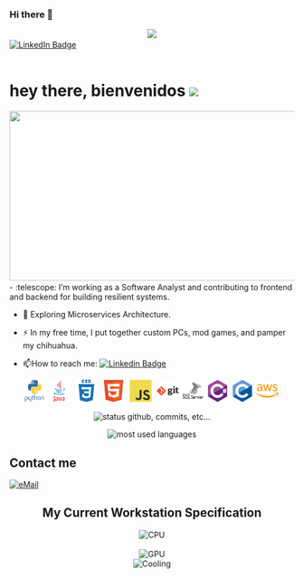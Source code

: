 ### Hi there 👋

<!--
**AEO-esc/AEO-esc** is a ✨ _special_ ✨ repository because its `README.md` (this file) appears on your GitHub profile.

Here are some ideas to get you started:

- 🔭 I’m currently working on ...
- 🌱 I’m currently learning ...
- 👯 I’m looking to collaborate on ...
- 🤔 I’m looking for help with ...
- 💬 Ask me about ...
- 📫 How to reach me: ...
- 😄 Pronouns: ...
- ⚡ Fun fact: ...
-->
<div id="header" align="center">
  <img src="https://media.giphy.com/media/M9gbBd9nbDrOTu1Mqx/giphy.gif" width="100"/>
</div>
<div id="badges">
  <a href="your-linkedin-URL">
    <img src="https://img.shields.io/badge/LinkedIn-blue?style=for-the-badge&logo=linkedin&logoColor=white" alt="LinkedIn Badge"/>
  </a>
</div>
<img src="https://komarev.com/ghpvc/?username=AEO-esc&style=flat-square&color=blue" alt=""/>
<h1>
  hey there, bienvenidos
  <img src="https://media.giphy.com/media/hvRJCLFzcasrR4ia7z/giphy.gif" width="30px"/>
</h1>
<div align="center">
  <img src="https://media.giphy.com/media/dWesBcTLavkZuG35MI/giphy.gif" width="600" height="300"/>
</div>
- :telescope: I’m working as a Software Analyst and contributing to frontend and backend for building resilient systems.

- :seedling: Exploring Microservices Architecture.

- :zap: In my free time, I put together custom PCs, mod games, and pamper my chihuahua.

- :mailbox:How to reach me: [![Linkedin Badge](https://img.shields.io/badge/-Abraham_Escamilla_Ochoa-blue?style=flat&logo=Linkedin&logoColor=white)](https://www.linkedin.com/in/abraham-escamilla-ochoa)
<div id="skills" align="center">
  <img src="https://github.com/devicons/devicon/blob/master/icons/python/python-original-wordmark.svg" title="Python" **alt="Python" width="40" height="40"/>
  <img src="https://github.com/devicons/devicon/blob/master/icons/java/java-original-wordmark.svg" title="Java" alt="Java" width="40" height="40"/>&nbsp;
  <img src="https://github.com/devicons/devicon/blob/master/icons/css3/css3-plain-wordmark.svg"  title="CSS3" alt="CSS" width="40" height="40"/>&nbsp;
  <img src="https://github.com/devicons/devicon/blob/master/icons/html5/html5-original.svg" title="HTML5" alt="HTML" width="40" height="40"/>&nbsp;
  <img src="https://github.com/devicons/devicon/blob/master/icons/javascript/javascript-original.svg" title="JavaScript" alt="JavaScript" width="40" height="40"/>&nbsp;
  <img src="https://github.com/devicons/devicon/blob/master/icons/git/git-original-wordmark.svg" title="Git" **alt="Git" width="40" height="40"/>
  <img src="https://github.com/devicons/devicon/blob/master/icons/microsoftsqlserver/microsoftsqlserver-plain-wordmark.svg" title="SQL" **alt="SQL" width="40" height="40"/>
  <img src="https://github.com/devicons/devicon/blob/master/icons/csharp/csharp-original.svg" title="C#" **alt="C#" width="40" height="40"/>
  <img src="https://github.com/devicons/devicon/blob/master/icons/c/c-original.svg" title="C" **alt="C" width="40" height="40"/>
  <img src="https://github.com/devicons/devicon/blob/master/icons/amazonwebservices/amazonwebservices-plain-wordmark.svg" title="AWS" alt="AWS" width="40" height="40"/>&nbsp;
</div>
<p align="center">
      <img alt="status github, commits, etc..." width="500px" src="https://github-readme-stats.vercel.app/api?username=AEO-esc&count_private=true&show_icons=true&custom_title=Github&theme=algolia&bg_color=0,000000,130F40&layout=compact&border_radius=8"
    /> <br>
</p>

<p align="center">
    <img alt="most used languages" width="500px" src="https://github-readme-stats.vercel.app/api/top-langs/?username=AEO-esc&count_private=true&theme=algolia&bg_color=0,000000,130F40&layout=compact&border_radius=8&langs_count=20&hide=hack,swift,kotlin,objective-c"/>
</p>

## Contact me

<a href="mailto:abraham.escamilla@live.com-">
<img alt="eMail" src="https://img.shields.io/badge/abraham.escamilla@live.com-D14836?style=for-the-badge&logo=gmail&logoColor=white" />
</a>

<h2 align="center">
My Current Workstation Specification </h2>

<div align="center">
	

![CPU](https://img.shields.io/badge/CPU-Intel%208700K-blue)
<br> 	
![GPU](https://img.shields.io/badge/GPU-RTX%203080-green) 
 <br>
![Cooling](https://img.shields.io/badge/Cooling-NZXT%20Kraken%20360MM-purple)


</div>


